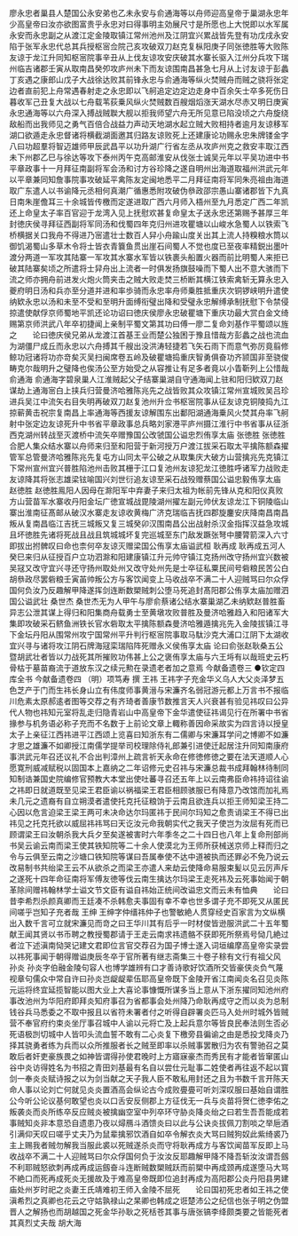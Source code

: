 <!-- { "loadSidebar": true } -->
廖永忠者巢县人楚国公永安弟也乙未永安与俞通海等以舟师迎高皇帝于巢湖永忠年少高皇帝曰汝亦欲图富贵乎永忠对曰得事明主効展尺寸是所愿也上大悦即以水军属永安而永忠副之从渡江定金陵取镇江常州池州及江阴宜兴累战皆先登有功戊戌永安陷于张军永忠代总其兵授枢宻佥院己亥攻破双刀赵克复枞阳庚子同张徳胜等大败陈友谅于龙江升同知枢宻院事辛丑从上伐友谅攻安庆破其水寨长驱入江州分兵攻下瑞州临吉诸郡壬寅从取南昌癸夘攻庐州未下而友谅围南昌甚急七月从上讨友谅于彭蠡丁亥遇之康郎山戊子大战徐达败其前锋永忠与俞通海等纵火焚贼舟而贼之骁将张定边者直前犯上舟常遇春射走之永忠即以飞舸追定边定边走身中百余矢士卒多死伤日暮收军己丑复大战以七舟载苇荻乗风纵火焚贼数百艘烟熖涨天湖水尽赤又明日庚寅永忠通海等以六舟深入搏战贼聫大舰以拒我师望六舟无所见意已陷没顷之六舟旋绕敌船而出我师见之勇气百倍合战益力声动天地湖水起立贼大败相持者逾月友谅移军湖口欲遁走永忠督诸将横截湖面邀其归路友谅败死上还建康论功赐永忠朱牌镂金字八曰功超羣将智迈雄师甲辰武昌平以功升湖广行省左丞从攻庐州克之救安丰取江西未下州郡乙巳与徐达等攻下泰州丙午克高邮淮安从伐张士诚吴元年以平吴功进中书平章政事十一月拜征南副将军会汤和讨方谷珍降之遂自明州出海道取福州洪武元年以平章兼同知詹事院事攻破延平禽陈友定闽地悉平二月拜征南将军同朱亮祖由海道取广东遣人以书谕降元丞相何真潮广循惠悉附攻破伪叅政邵宗愚山寨诸郡皆下九真日南朱崖儋耳三十余城皆传檄而定遂进取广西六月师入梧州至九月悉定广西二年凯还上命皇太子率百官迎于龙湾入见上抚慰欢甚复命皇太子送永忠还第赐予甚厚三年封徳庆侯寻拜征西副将军同汤和伐蜀四年克归州进攻瞿塘以山峻水急蜀人以铁索飞桥横据关口我舟不得进乃宻遣壮士数百人舁小舟踰山度关出其上流人持糗粮水筒以御饥渴蜀山多草木令将士皆衣青簔鱼贯出崖石间蜀人不觉也度已至夜率精鋭出墨叶渡分两道一军攻其陆寨一军攻其水寨水军皆以铁裹头船置火器而前比明蜀人来拒已破其陆寨矣顷之所遣将士舁舟出上流者一时俱发扬旗鼓噪而下蜀人出不意大骇而下流之师亦拥舟前进发火炮火筒夹击之贼大败走焚三桥断其横江铁索禽斩无算永忠入夔府明日汤和兵亦至分道并进和率歩骑而永忠率舟师乗胜抵重庆次铜锣峡明升遣使纳欵永忠以汤和未至不受和至明升面缚衔璧出降和受璧永忠解缚承制抚慰下令禁侵掠遣使献俘京师蜀地平凯还论功诏曰徳庆侯廖永忠破瞿塘下重庆功最大赏白金文绮赐第京师洪武八年卒初捷闻上亲制平蜀文第其功曰傅一廖二复命刘基作平蜀颂以旌之　　论曰徳庆侯兄弟从龙渡江首基王业而楚公独困于豫且惜哉方彭蠡之战也流血为湖僵尸成丘而永忠以六舟搏其千艘出没洪涛轻捷若飞矢石雨下而意气弥厉竟翦修鲸功冠诸将功亦竒矣灭吴扫闽席卷五岭及破瞿塘捣重庆智勇俱奋功齐颕国非至骁俊畴克尔哉明升之璧降也俟汤公至方始受之从容推让有足多者竟以小眚靳列上公惜哉
俞通海
俞通海字碧泉巢人江淮贼起父子结寨巢湖自守通海闻上驻和阳归欵双刀赵谋劫上通海宻白上挟兵归营曼济哈雅陈兆先之战皆败其众攻镇江常州宣城败吴吕珍进兵吴江中流矢右目失明再破双刀赵复池州升佥书枢宻院事从征友谅克铜陵捣九江掠蕲黄击祝宗复南昌上率通海等西援友谅解围东出鄱阳湖通海乗风火焚其舟率飞舸射中张定边友谅死升中书省平章政事总兵略刘家港平庐州摄江淮行中书省事从征浙西克湖州转战至灭渡桥中流矢卒赠豫国公改虢国公谥忠烈侑享太庙
张徳胜
张徳胜合肥人集众结水寨以舟师来归至和阳营于新河授万户渡江拔采石取太平擒陈额森擢管军总管曼济哈雅陈兆先复屯方山同太平公破之从取集庆大破方山营擒兆先克镇江下常州宣州宜兴普胜陷池州击败其栅于江口复池州友谅犯龙江徳胜呼诸军力战败走友谅降其将张志雄梁铉喻国兴刘世衍追友谅至采石战殁赠蔡国公谥忠毅侑享太庙
赵徳胜
赵徳胜鳯阳人因母在滁阳军中弃妻子来归太祖为帐前先锋从克和阳仪真败方山营苗军水寨收丹阳金坛广徳宣城战毘陵湖州擢左副元帅伏友谅龙江下铜陵临山寨出淮南征髙邮从破汉水寨走友谅收黄梅广济克瑞临吉抚四郡旋鏖安庆降南昌南昌叛从复南昌临江吉抚三城叛又复三城癸卯汉围南昌公出战射杀汉金指挥汉益急攻城且坏徳胜先诸将死战且战且筑城城坏复完巡城至东门敌发蹶张弩中腰膂箭深入六寸即拔出拊髀叹曰命也柰何卒友谅灭赠梁国公侑享太庙谥武桓
耿再成
耿再成五河人癸巳来归从征授百户立功泗滁和阳建康镇江升元帅守镇江克扬州改守扬州宜兴数被吴冦又改守宜兴寻还守扬州取处州又改守处州先是士卒征私粟民间号砦粮民苦公白胡叅政尽罢砦粮壬寅苖帅叛公方与客饮闻变上马收战卒不满二十人迎贼骂曰尔众俘国何负汝乃反趣解甲降遂挥剑连断数槊贼刺公堕马死追封髙阳郡公侑享太庙加赠泗国公谥武壮
桑世杰
桑世杰无为人甲午与廖俞蔡诸公结水寨巢湖乙未纳欵赵普胜畜异志公泄其谋上得归和阳集商舟载勇士至黄墩攻败普胜及曼济哈雅趋入和阳诸军大集即攻破采石鲚鱼洲铁长官水砦取太平擒陈额森曼济哈雅遁擒兆先入金陵拔镇江寻下金坛丹阳从围常州攻宁国常州平升判行枢宻院事取马駄沙克大浦口江阴下太湖收宜兴寻与诸将攻江阴石牌海冦栾瑞陷阵死赠永义侯侑享太庙
论曰俞张赵耿桑五公暨胡武壮者皆以力战死其所摧败功伟甚上公之褒侑享太庙与六王埓有以哉班史云朽骨枯于墓苗裔流于道放东汉之续元勲在录遗老者加之意焉
今献备遗卷三
●钦定四库全书
今献备遗卷四
（明）项笃寿 撰
王祎
王祎字子充金华义乌人大父炎泽梦五色芝产于门而生祎长身山立有伟度师事黄溍与宋濂齐名弱冠游元都上万言书不报临川危素太原郝逺者图等交荐之有齐琦者善康节数推言天人兴衰甚有验见祎叹曰公异代人物也祎知元室将乱走归隐青岩山中高皇帝下金华遣使征祎谒见行在所署中书省掾参与机务语必称子充而不名数于上前论文章上輙称善因命采故实为四言诗以授皇太子上亲征江西祎进平江西颂上览喜曰知浙东有二儒卿与宋濂耳学问之博卿不如濂才思之雄濂不如卿授江南儒学提举司校理除侍礼郎兼引进使迁起居注升同知南康府事洪武元年召还议礼不合出判漳州上疏言祈天永命在修徳修徳之要在法天道顺人心愿寛刑威减赋税以固国本上嘉纳之二年诏修元史召祎与宋濂总裁书成拜翰林待制同知制诰兼国史院编修官预教大本堂出使吐蕃寻召还五年上以云南弗臣命祎持诏往谕之祎即日就道既至见梁王君臣谕以祸福梁王君臣相顾骇服已有降意乃改馆而加礼焉未几元之遗裔有自立朔漠者遣使托克托征粮饷于云南且欲连兵以拒王师知梁王持二心因以危言迫梁王梁王两可未决命达尔玛匿祎于民间尔玛知之愈责诮梁王不得已出祎见之托克托欲以威屈祎祎骂曰天讫汝元命我朝实代之我天子使岂为汝屈有死而已顾谓梁王曰汝朝杀我大兵夕至矣遂被害时六年季冬之二十四日也八年上复命刑部尚书吴云谕云南而梁王使其铁知院等二十余人使漠北为王师所获械送京师上释而归之令与云俱至云南之沙塘口铁知院等谋曰吾属奉使不达中道被执而还罪必不免乃说云改易制书共绐梁王云不从欲杀之而梁王亦遣人来劫云使降命易服束髪以见云厉声斥之遂死十四年命征南将军傅友徳等伐云南生擒达尔玛梁王走死祎及云死事始闻于朝革除间赠祎翰林学士谥文节文臣有谥自祎始正统间改谥忠文而云未有恤典　　论曰昔李希烈杀颜真卿而王廷凑不杀韩愈夫事固有幸不幸也世多谓子充不即死又从匿民间嗟乎岂知子充者哉
王绅
王绅字仲缙祎仲子也警敏絶人贯穿经史百家言为文纵横出入数千言可立就宋濂见而竒之曰王华川其有后乎一时材俊皆逊服洪武二十五年蜀献王闻其贤以书币聘之教授蜀郡请于王走云南求祎遗骼不获即死所祭焉号恸几絶过者泣下述滇南恸哭记建文君即位言官交荐召为国子博士遂入词垣编摩高皇帝实录尝以祎死事闻于朝得赠谥庚辰冬卒于官所著有继志斋集三十卷子稌有文行有祖父风
孙炎
孙炎字伯融金陵句容人也博学雄辨有口才善诗歌好饮酒所交皆豪侠炎负气蔑视章句儒众中常自许曰孙炎岂龊龊辈伍耶高皇帝既下金陵开省江南闻炎名召见炎陈元运将终宜延揽智能以图大业上大喜论事慷慨所谋多当上意从下浙东擢同知池州府事改池州为华阳府即拜炎知府事召为省都事会处州降乃命耿再成守之而以炎为总制钱谷兵马悉委之不取中报且以省符未署者付之听得自辟署炎匹马入处州时城外皆贼营不奉官府约束炎坐厅事召城中人谕以元将亡及上起兵意尔等皆良民奉法则生否必死语极剀切城中人皆叩头流血誓不敢有二心炎复下檄旁县徧谕之由是悉投戈降炎乃择其骁勇者练为兵而以众所推服者长之贼至即率以杀贼事罢散归为农有警驰召之莫敢后者奸吏豪族畏之如神皆谓得孙使君晚时上方寤寐豪杰而秀民有才能者皆窜匿山谷中炎访得姓名为书招之青田刘基最有名自以尝仕元耻事二姓使者再往返不起以寳剑一奉炎炎赋诗报之以为剑当献之天子我人臣不敢私用封还之且为书数千言开陈天命人事以论刘亡何就见炎炎置酒高会纵论古今成败亹亹可听刘深叹服曰基始自谓胜公今听公论议基何敢望也炎以口舌安反侧郡上方征伐无一兵与炎苗将贺仁徳李佑之叛袭炎而炎所练卒反应贼炎被擒幽空室中列卒环守胁炎降炎绐之曰若生吾吾能成若事贼知炎非本意恐自遗患乃夜以燖鴈斗酒馈炎曰以此与公诀炎拔佩刀割啖之举巵酒引满仰天叹曰嗟乎丈夫乃为鼠辈擒邪饮酒自如卒令解衣炎大骂曰贼狗奴此紫绮裘乃主上赐我者贼勿解我当服此裘以死贼遂杀炎而守将耿再成方与客饮闻苗军反即上马收战卒不满二十人迎贼骂曰尔众俘国何负于汝汝反耶趣解甲降不降吾斩汝汝谓吾劔不利耶贼怒欲刺再成再成运劔奋斗连断贼数槊贼跃而前槊中再成颈再成遂堕马大骂不絶口而死再成死炎无援故及于难高皇帝既即位追封再成为高阳郡公炎丹阳县男建庙处州岁时祀之炎妻王氏靖难初王师入金陵不屈死　　论曰国初死忠者如王祎之使滇希烈之真卿也花云之守姑孰禄山之杲卿也韩成之诳楚沛公之纪信也张子明之伪盟晋人之解扬也而胡越国之死金华孙耿之死栝苍其事与唐张镐李绛颇类要之皆能死者其真烈丈夫哉
胡大海
